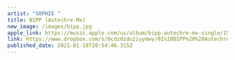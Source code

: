 ```yaml
---
artist: "SOPHIE "
title: BIPP (Autechre Mx)
new_image: /images/bipp.jpg
apple_link: https://music.apple.com/us/album/bipp-autechre-mx-single/1546046249
link: https://www.dropbox.com/s/0cdz0zdu2iyymwy/01%20BIPP%20%28Autechre%20Mx%29.m4a?dl=1
published_date: 2021-01-18T20:54:46.315Z
---
```


